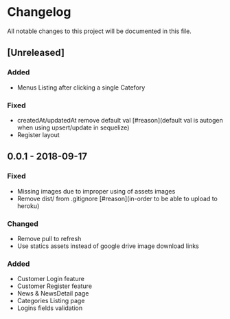 # Changelog
All notable changes to this project will be documented in this file.

## [Unreleased]
### Added
- Menus Listing after clicking a single Catefory
### Fixed
- createdAt/updatedAt remove default val [#reason](default val is autogen when using upsert/update in sequelize)
- Register layout

## 0.0.1 - 2018-09-17
### Fixed
- Missing images due to improper using of assets images
- Remove dist/ from .gitignore [#reason](in-order to be able to upload to heroku)
### Changed
- Remove pull to refresh
- Use statics assets instead of google drive image download links
### Added
- Customer Login feature
- Customer Register feature
- News & NewsDetail page
- Categories Listing page
- Logins fields validation